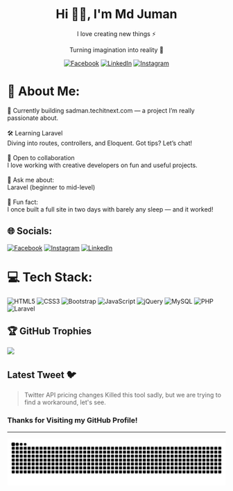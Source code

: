 <h1 align="center"> Hi 👋🏻, I'm Md Juman</br> 
</h1>
<p align="center">I love creating new things ⚡</p>
<p align="center">Turning imagination into reality 🚀</p>
<p align="center">
<a href="https://facebook.com/mdjumandev" target="_blank"><img alt="Facebook" src="https://img.shields.io/badge/Facebook-1877F2?logo=facebook&logoColor=ffffff&style=for-the-badge" style="vertical-align:center" /></a>
<a href="https://www.linkedin.com/in/md-juman-0b31a532a/" target="_blank]"><img alt="LinkedIn" src="https://img.shields.io/badge/LinkedIn-0A66C2?logo=linkedin&logoColor=ffffff&style=for-the-badge" style="vertical-align:center" /></a>
<a href="https://www.instagram.com/mdjuman662/" target="_blank"> <img alt="Instagram" src="https://img.shields.io/badge/Instagram-E4405F?style=for-the-badge&logo=instagram&logoColor=ffffff" style="vertical-align:center" /></a>


# 💫 About Me:
🔧 Currently building sadman.techitnext.com — a project I’m really passionate about.<br><br>🛠️ Learning Laravel<br>Diving into routes, controllers, and Eloquent. Got tips? Let’s chat!<br><br>🤝 Open to collaboration<br>I love working with creative developers on fun and useful projects.<br><br>💬 Ask me about:<br>Laravel (beginner to mid-level)<br><br>🎉 Fun fact:<br>I once built a full site in two days with barely any sleep — and it worked!<br>


## 🌐 Socials:
[![Facebook](https://img.shields.io/badge/Facebook-%231877F2.svg?logo=Facebook&logoColor=white)](https://facebook.com/mdjumandev) [![Instagram](https://img.shields.io/badge/Instagram-%23E4405F.svg?logo=Instagram&logoColor=white)](https://www.instagram.com/mdjuman662/) [![LinkedIn](https://img.shields.io/badge/LinkedIn-%230077B5.svg?logo=linkedin&logoColor=white)](https://www.linkedin.com/in/md-juman-0b31a532a/) 

# 💻 Tech Stack:
 ![HTML5](https://img.shields.io/badge/html5-%23E34F26.svg?style=for-the-badge&logo=html5&logoColor=white) ![CSS3](https://img.shields.io/badge/css3-%231572B6.svg?style=for-the-badge&logo=css3&logoColor=white) ![Bootstrap](https://img.shields.io/badge/bootstrap-%238511FA.svg?style=for-the-badge&logo=bootstrap&logoColor=white) ![JavaScript](https://img.shields.io/badge/javascript-%23323330.svg?style=for-the-badge&logo=javascript&logoColor=%23F7DF1E) ![jQuery](https://img.shields.io/badge/jquery-%230769AD.svg?style=for-the-badge&logo=jquery&logoColor=white) ![MySQL](https://img.shields.io/badge/MySQL-%2300758F.svg?style=for-the-badge&logo=mysql&logoColor=white)
 ![PHP](https://img.shields.io/badge/php-%23777BB4.svg?style=for-the-badge&logo=php&logoColor=white) ![Laravel](https://img.shields.io/badge/laravel-%23FF2D20.svg?style=for-the-badge&logo=laravel&logoColor=white) 
 ## 🏆 GitHub Trophies
![](https://github-profile-trophy.vercel.app/?username=Md-Juman-Dev&theme=radical&no-frame=false&no-bg=false&margin-w=4)

## Latest Tweet 🐦  

> Twitter API pricing changes Killed this tool sadly, but we are trying to find a workaround, let's see.

### Thanks for Visiting my GitHub Profile!

---
<p align="center">
<img src="https://github.com/VishwaGauravIn/VishwaGauravIn/blob/output/github-contribution-grid-snake-dark.svg">
</p>



<!-- Proudly created with GPRM ( https://gprm.itsvg.in ) -->
